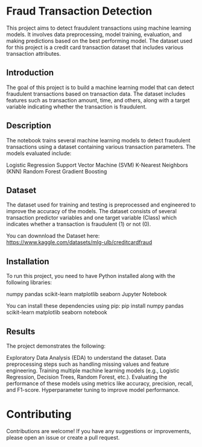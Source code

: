 # Fraud Transaction Detection

This project aims to detect fraudulent transactions using machine learning models. It involves data preprocessing, model training, evaluation, and making predictions based on the best performing model. The dataset used for this project is a credit card transaction dataset that includes various transaction attributes.

## Introduction

The goal of this project is to build a machine learning model that can detect fraudulent transactions based on transaction data. The dataset includes features such as transaction amount, time, and others, along with a target variable indicating whether the transaction is fraudulent.

## Description

The notebook trains several machine learning models to detect fraudulent transactions using a dataset containing various transaction parameters. The models evaluated include:

Logistic Regression
Support Vector Machine (SVM)
K-Nearest Neighbors (KNN)
Random Forest
Gradient Boosting

## Dataset

The dataset used for training and testing is preprocessed and engineered to improve the accuracy of the models. The dataset consists of several transaction predictor variables and one target variable (Class) which indicates whether a transaction is fraudulent (1) or not (0).

You can downnload the Dataset here: https://www.kaggle.com/datasets/mlg-ulb/creditcardfraud

## Installation

To run this project, you need to have Python installed along with the following libraries:

numpy
pandas
scikit-learn
matplotlib
seaborn
Jupyter Notebook

You can install these dependencies using pip: pip install numpy pandas scikit-learn matplotlib seaborn notebook

## Results

The project demonstrates the following:

Exploratory Data Analysis (EDA) to understand the dataset.
Data preprocessing steps such as handling missing values and feature engineering.
Training multiple machine learning models (e.g., Logistic Regression, Decision Trees, Random Forest, etc.).
Evaluating the performance of these models using metrics like accuracy, precision, recall, and F1-score.
Hyperparameter tuning to improve model performance.

# Contributing

Contributions are welcome! If you have any suggestions or improvements, please open an issue or create a pull request.
